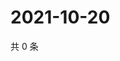 # 2021-10-20

共 0 条

<!-- BEGIN WEIBO -->
<!-- 最后更新时间 Wed Oct 20 2021 06:13:59 GMT+0800 (China Standard Time) -->

<!-- END WEIBO -->
